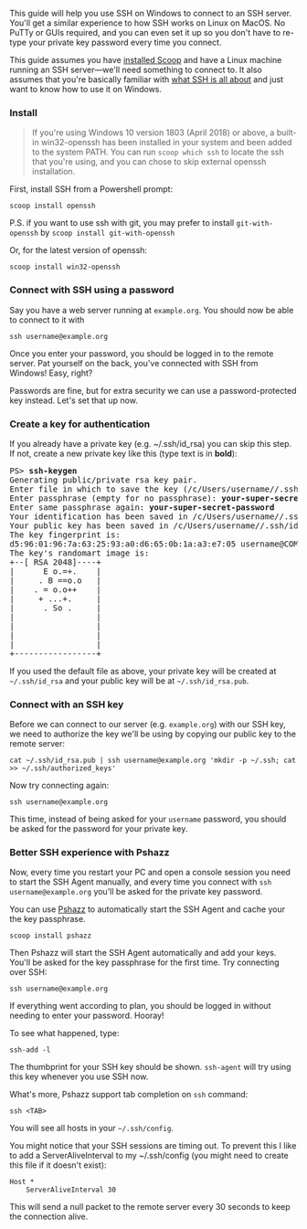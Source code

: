 This guide will help you use SSH on Windows to connect to an SSH server. You'll get a similar experience to how SSH works on Linux on MacOS. No PuTTy or GUIs required, and you can even set it up so you don't have to re-type your private key password every time you connect.

This guide assumes you have [installed Scoop](https://github.com/lukesampson/scoop/wiki/Quick-Start) and have a Linux machine running an SSH server—we'll need something to connect to. It also assumes that you're basically familiar with [what SSH is all about](http://en.wikipedia.org/wiki/Secure_Shell) and just want to know how to use it on Windows.

### Install

> If you're using Windows 10 version 1803 (April 2018) or above, a built-in win32-openssh has been installed in your system and been added to the system PATH. You can run `scoop which ssh` to locate the ssh that you're using, and you can chose to skip external openssh installation.

First, install SSH from a Powershell prompt:

    scoop install openssh

P.S. if you want to use ssh with git, you may prefer to install `git-with-openssh` by `scoop install git-with-openssh`

Or, for the latest version of openssh:

    scoop install win32-openssh

### Connect with SSH using a password

Say you have a web server running at `example.org`. You should now be able to connect to it with

    ssh username@example.org

Once you enter your password, you should be logged in to the remote server. Pat yourself on the back, you've connected with SSH from Windows! Easy, right?

Passwords are fine, but for extra security we can use a password-protected key instead. Let's set that up now.

### Create a key for authentication
If you already have a private key (e.g. ~/.ssh/id_rsa) you can skip this step. If not, create a new private key like this (type text is in **bold**):

<pre>PS> <b>ssh-keygen</b>
Generating public/private rsa key pair.
Enter file in which to save the key (/c/Users/username//.ssh/id_rsa): <b>[enter]</b>
Enter passphrase (empty for no passphrase): <b>your-super-secret-password</b>
Enter same passphrase again: <b>your-super-secret-password</b>
Your identification has been saved in /c/Users/username//.ssh/id_rsa.
Your public key has been saved in /c/Users/username//.ssh/id_rsa.pub.
The key fingerprint is:
d5:96:01:96:7a:63:25:93:a0:d6:65:0b:1a:a3:e7:05 username@COMPUTER
The key's randomart image is:
+--[ RSA 2048]----+
|      E o.=+.    |
|     . B ==o.o   |
|    . = o.o++    |
|     + ...+.     |
|      . So .     |
|                 |
|                 |
|                 |
|                 |
+-----------------+
</pre>

If you used the default file as above, your private key will be created at `~/.ssh/id_rsa` and your public key will be at `~/.ssh/id_rsa.pub`.

### Connect with an SSH key

Before we can connect to our server (e.g. `example.org`) with our SSH key, we need to authorize the key we'll be using by copying our public key to the remote server:

    cat ~/.ssh/id_rsa.pub | ssh username@example.org 'mkdir -p ~/.ssh; cat >> ~/.ssh/authorized_keys'

Now try connecting again:

    ssh username@example.org

This time, instead of being asked for your `username` password, you should be asked for the password for your private key.

### Better SSH experience with Pshazz

Now, every time you restart your PC and open a console session you need to start the SSH Agent manually, and every time you connect with `ssh username@example.org` you'll be asked for the private key password.

You can use [Pshazz](https://github.com/lukesampson/pshazz) to automatically start the SSH Agent and cache your the key passphrase.

    scoop install pshazz

Then Pshazz will start the SSH Agent automatically and add your keys. You'll be asked for the key passphrase for the first time. Try connecting over SSH:

    ssh username@example.org

If everything went according to plan, you should be logged in without needing to enter your password. Hooray!

To see what happened, type:

    ssh-add -l

The thumbprint for your SSH key should be shown. `ssh-agent` will try using this key whenever you use SSH now.

What's more, Pshazz support tab completion on `ssh` command:

    ssh <TAB>

You will see all hosts in your `~/.ssh/config`.

You might notice that your SSH sessions are timing out. To prevent this I like to add a ServerAliveInterval to my ~/.ssh/config (you might need to create this file if it doesn't exist):

```
Host *
    ServerAliveInterval 30
```

This will send a null packet to the remote server every 30 seconds to keep the connection alive.